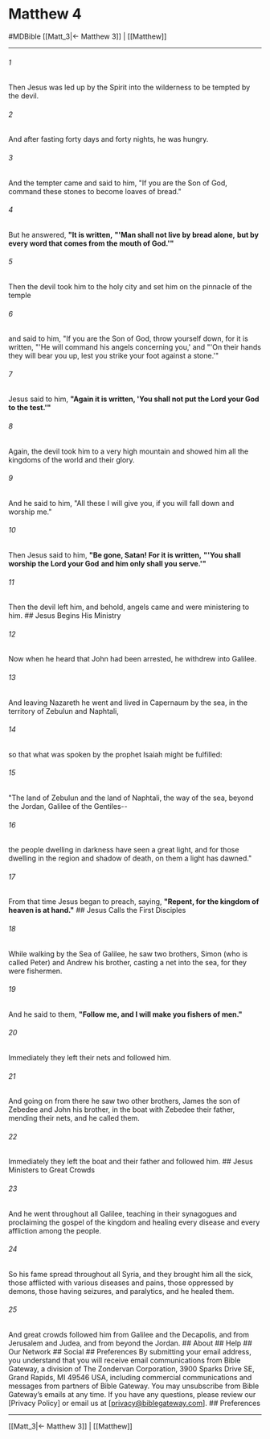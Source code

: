 # Matthew 4
#MDBible
[[Matt_3|← Matthew 3]] | [[Matthew]]

***


###### 1 
Then Jesus was led up by the Spirit into the wilderness to be tempted by the devil. 

###### 2 
And after fasting forty days and forty nights, he was hungry. 

###### 3 
And the tempter came and said to him, "If you are the Son of God, command these stones to become loaves of bread." 

###### 4 
But he answered, **"It is written,** **"'Man shall not live by bread alone,** **but by every word that comes from the mouth of God.'"** 

###### 5 
Then the devil took him to the holy city and set him on the pinnacle of the temple 

###### 6 
and said to him, "If you are the Son of God, throw yourself down, for it is written, "'He will command his angels concerning you,' and "'On their hands they will bear you up, lest you strike your foot against a stone.'" 

###### 7 
Jesus said to him, **"Again it is written, 'You shall not put the Lord your God to the test.'"** 

###### 8 
Again, the devil took him to a very high mountain and showed him all the kingdoms of the world and their glory. 

###### 9 
And he said to him, "All these I will give you, if you will fall down and worship me." 

###### 10 
Then Jesus said to him, **"Be gone, Satan! For it is written,** **"'You shall worship the Lord your God** **and him only shall you serve.'"** 

###### 11 
Then the devil left him, and behold, angels came and were ministering to him. ## Jesus Begins His Ministry 

###### 12 
Now when he heard that John had been arrested, he withdrew into Galilee. 

###### 13 
And leaving Nazareth he went and lived in Capernaum by the sea, in the territory of Zebulun and Naphtali, 

###### 14 
so that what was spoken by the prophet Isaiah might be fulfilled: 

###### 15 
"The land of Zebulun and the land of Naphtali, the way of the sea, beyond the Jordan, Galilee of the Gentiles-- 

###### 16 
the people dwelling in darkness have seen a great light, and for those dwelling in the region and shadow of death, on them a light has dawned." 

###### 17 
From that time Jesus began to preach, saying, **"Repent, for the kingdom of heaven is at hand."** ## Jesus Calls the First Disciples 

###### 18 
While walking by the Sea of Galilee, he saw two brothers, Simon (who is called Peter) and Andrew his brother, casting a net into the sea, for they were fishermen. 

###### 19 
And he said to them, **"Follow me, and I will make you fishers of men."** 

###### 20 
Immediately they left their nets and followed him. 

###### 21 
And going on from there he saw two other brothers, James the son of Zebedee and John his brother, in the boat with Zebedee their father, mending their nets, and he called them. 

###### 22 
Immediately they left the boat and their father and followed him. ## Jesus Ministers to Great Crowds 

###### 23 
And he went throughout all Galilee, teaching in their synagogues and proclaiming the gospel of the kingdom and healing every disease and every affliction among the people. 

###### 24 
So his fame spread throughout all Syria, and they brought him all the sick, those afflicted with various diseases and pains, those oppressed by demons, those having seizures, and paralytics, and he healed them. 

###### 25 
And great crowds followed him from Galilee and the Decapolis, and from Jerusalem and Judea, and from beyond the Jordan. ## About ## Help ## Our Network ## Social ## Preferences By submitting your email address, you understand that you will receive email communications from Bible Gateway, a division of The Zondervan Corporation, 3900 Sparks Drive SE, Grand Rapids, MI 49546 USA, including commercial communications and messages from partners of Bible Gateway. You may unsubscribe from Bible Gateway&rsquo;s emails at any time. If you have any questions, please review our [Privacy Policy] or email us at [privacy@biblegateway.com]. ## Preferences

***

[[Matt_3|← Matthew 3]] | [[Matthew]]
